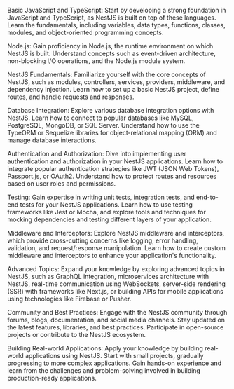 Basic JavaScript and TypeScript: Start by developing a strong foundation in JavaScript and TypeScript, as NestJS is built on top of these languages. Learn the fundamentals, including variables, data types, functions, classes, modules, and object-oriented programming concepts.

Node.js: Gain proficiency in Node.js, the runtime environment on which NestJS is built. Understand concepts such as event-driven architecture, non-blocking I/O operations, and the Node.js module system.

NestJS Fundamentals: Familiarize yourself with the core concepts of NestJS, such as modules, controllers, services, providers, middleware, and dependency injection. Learn how to set up a basic NestJS project, define routes, and handle requests and responses.

Database Integration: Explore various database integration options with NestJS. Learn how to connect to popular databases like MySQL, PostgreSQL, MongoDB, or SQL Server. Understand how to use the TypeORM or Sequelize libraries for object-relational mapping (ORM) and manage database interactions.

Authentication and Authorization: Dive into implementing user authentication and authorization in your NestJS applications. Learn how to integrate popular authentication strategies like JWT (JSON Web Tokens), Passport.js, or OAuth2. Understand how to protect routes and resources based on user roles and permissions.

Testing: Gain expertise in writing unit tests, integration tests, and end-to-end tests for your NestJS applications. Learn how to use testing frameworks like Jest or Mocha, and explore tools and techniques for mocking dependencies and testing different layers of your application.

Middleware and Interceptors: Explore NestJS middleware and interceptors, which provide cross-cutting concerns like logging, error handling, validation, and request/response manipulation. Learn how to create custom middleware and interceptors to enhance your application's functionality.

Advanced Topics: Expand your knowledge by exploring advanced topics in NestJS, such as GraphQL integration, microservices architecture with NestJS, real-time communication using WebSockets, server-side rendering (SSR) with frameworks like Next.js, or building APIs for mobile applications using technologies like Firebase or Pusher.

Community and Best Practices: Engage with the NestJS community through forums, blogs, documentation, and social media channels. Stay updated on the latest features, libraries, and best practices. Participate in open-source projects or contribute to the NestJS ecosystem.

Building Real-world Applications: Apply your knowledge by building real-world applications using NestJS. Start with small projects, gradually progressing to more complex applications. Gain hands-on experience and learn from the challenges and problem-solving involved in building production-ready applications.